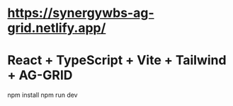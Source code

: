 # https://synergywbs-ag-grid.netlify.app/

# React + TypeScript + Vite + Tailwind + AG-GRID

npm install
npm run dev
```

